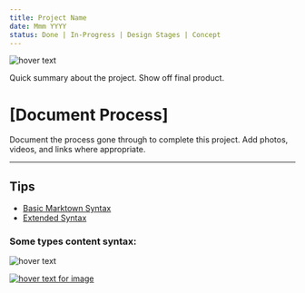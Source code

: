 ```yaml
---
title: Project Name
date: Mmm YYYY
status: Done | In-Progress | Design Stages | Concept
---
```

<!-- Title and progress will be auto added -->

![](link/to/img-gif-vid.filetype "hover text")

Quick summary about the project. Show off final product.

# [Document Process]

Document the process gone through to complete this project. Add photos, videos, and links where appropriate.

---
## Tips

- [Basic Marktown Syntax](https://www.markdownguide.org/extended-syntax)
- [Extended Syntax](https://www.markdownguide.org/extended-syntax)

### Some types content syntax:

![](link/to/img-gif-vid.filetype "hover text")

[![](link/to/img.png "hover text for image")](url.for.link)